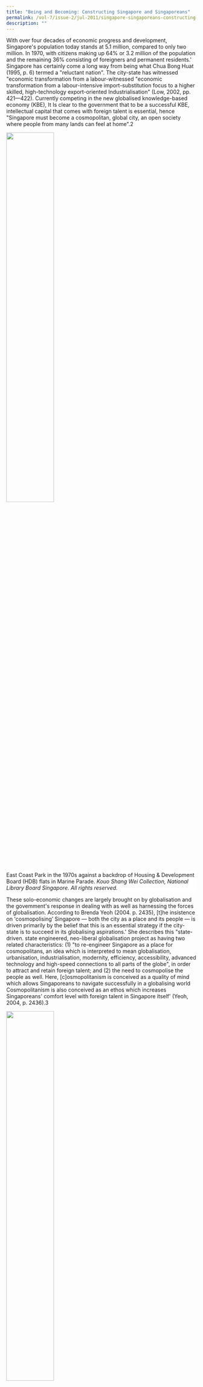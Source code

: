 ```yaml
---
title: "Being and Becoming: Constructing Singapore and Singaporeans"
permalink: /vol-7/issue-2/jul-2011/singapore-singaporeans-constructing-becoming/
description: ""
---
```

With over four decades of economic progress and development, Singapore's population today stands at 5.1 million, compared to only two million. In 1970, with citizens making up 64% or 3.2 million of the population and the remaining 36% consisting of foreigners and permanent residents.' Singapore has certainly come a long way from being what Chua Bong Huat (1995, p. 6) termed a "reluctant nation". The city-state has witnessed "economic transformation from a labour-witnessed "economic transformation from a labour-intensive import-substitution focus to a higher skilled, high-technology export-oriented Industrialisation" (Low, 2002, pp. 421—422). Currently competing in the new globalised knowledge-based economy (KBE), It Is clear to the government that to be a successful KBE, intellectual capital that comes with foreign talent is essential, hence "Singapore must become a cosmopolitan, global city, an open society where people from many lands can feel at home".2

<img style="width:50%;" src="/images/Vol%207%20Issue%202/BeingBecoming/East%20Coast%20Park%201970.jpg">
 <div style="background-color: white;">East  Coast Park in the 1970s against a backdrop of Housing & Development Board (HDB) flats in Marine Parade. <i>Kouo Shang Wei Collection, National Library Board Singapore. All rights reserved.</i></div>

These solo-economic changes are largely brought on by globalisation and the govemment's response in dealing with as well as harnessing the forces of globalisation. According to Brenda Yeoh (2004. p. 2435), \[t\]he insistence on 'cosmopolising’ Singapore — both the city as a place and its people — is driven primarily by the belief that this is an essential strategy if the city-state is to succeed in its globalising aspirations.' She describes this "state-driven. state engineered, neo-liberal globalisation project as having two related characteristics: (1) "to re-engineer Singapore as a place for cosmopolitans, an idea which is interpreted to mean globalisation, urbanisation, industrialisation, modernity, efficiency, accessibility, advanced technology and high-speed connections to all parts of the globe", in order to attract and retain foreign talent; and (2) the need to cosmopolise the people as well. Here, \[c\]osmopolitanism is conceived as a quality of mind which allows Singaporeans to navigate successfully in a globalising world Cosmopolitanism is also conceived as an ethos which increases Singaporeans' comfort level with foreign talent in Singapore itself' (Yeoh, 2004, p. 2436).3

<img style="width:50%;" src="/images/Vol%207%20Issue%202/BeingBecoming/Central%20Business%20District.jpg">
 <div style="background-color: white;">A view of the Central Business District from the Marina Mandarin Singapore.<i>Courtesy of Tng Eng Choong.</i></div>

The state has been successful in the first aspect of its globalisation project, namely in establishing Singapore as a cosmopolitan global city.4 However, whether the people subscribe to the whole cosmopolitan identity package is questionable. Arguably, one of the key reasons contention exists between citizens and immigrants in Singapore today is because citizens do not identify with a cosmopolitan identity (Yeoh, 2004). New challenges brought on by globalisation, like the growing discomfort felt by the citizenry over the increase in foreigner presence and the competition for resources that come with it (Koh, 2003; Yap, 1999; Yeoh & Huang, 2004), has seen the citizenry gradually turn to an introverted form of nationalism, which is detrimental to any plans to globalise or cosmopolise the city-state.5

Globalisation and nationalism are a contradiction yet at the same time interdependent. the challenge is for Singapore to harmonize the two. As Stein Tennesson & Hans Antiov (1996, p, 2) point out, "\[i\]n order to be successful in the new global marketplace, it is important for a state to develop and maintain a collective 'we-feeling' among its citizens, and a sense that the state belongs to them." Essentially, a state's authority diminishes when its citizens do not identify with it, and more importantly, "territories with little effective authority cannot attract investments and generate growth. (Ibid). Tennesson and Antiov highlight the paradox of today's world, where "globalization undermines the sovereignty of each individual state while at the same time making it increasingly important for a state, in order to be competitive in the global market, to obtain the strong dedication from its citizens" (Ibid).

Harvard professor Robert Putnam's advice to nation-states like Singapore, faced with the abovementioned globalisation and nationalism dilemma, is to continue building social capital.6 This article argues that to increase social capital there needs to be a change towards a more inclusive non-ethnic understanding of a Singaporean Singapore.7 This Singaporean Singapore would then allow for the development of a natural (as opposed to a state imposed, difficult to establish and sustain) cosmopolitan Singaporean identity, needed to help Singaporeans deal with the new globalisation issues that accompany changing times. 

Sharper distinctions between the privileges enjoyed by citizens and foreigners in terms of healthcare, housing, and education, may appease the citizenry who feel that foreigners are given preferential treatment by the government, as well as entice targeted foreign talent to take up citizenship. However it is only a short-term solution. When foreigners join the ranks of new citizens to stake a claim on these citizen benefits, there will be an inevitable divide within the citizenry, with a section of them feeling that as more people share the benefits there would be less to go around, giving rise to the difficult question of 'how many years must pass before one is no longer labelled a new citizen', This problem can be avoided if a more inclusive strategy, to resolve the citizen-immigrant contention, is chosen over an exclusive, divisive one.

To meaningfully explore the notion of national identity and what it means for Singapore, this article is divided into three parts. In part one, the idea of national identity in the Singapore context and an overview of how Singapore's national identity has developed since the nation's inception is discussed. As such, the first section will illustrate three distinct stages that mark the development of Singapore's national identity: (1) creating the 'local' in order to successfully engage in the 'global'; (2) protecting the 'local' against the 'global'; and (3) embracing the 'global' while staying 'local.' Following from this, the impact of globalisation on nationalism is analysed in the second section to understand why the government's current globalisalion and nation-building projects are problematic. Of note here will be two elements of the state's interlinked globalisation and nation-building projects - the national myth of success from crises; and the 'Chinese', 'Malay', 'Indian', and 'others' (CMIO) categorization. The final section examines how the Singapore national identity can be refined to equip the generations of Singaporeans to come.

It argues that Singapore's ethnically and culturally diverse citizens would benefit from a more inclusive, cosmopolitan, Singaporean Singapore identity that would produce the social capital needed to help them adapt to the challenges of globalisation, for the long-term continued success of the country.

#### **Understanding National Identity in the Singapore Context**

Following Lily Kong (1999, p. 571), national identity is defined as a "national consciousness in the sense of a people possessing a shared image of the nation," in addition to encompassing "the idea that this people identify with and feel a sense of belonging to the 'nation'".

As Terence Chong (201)a, p. 1) posits, "Singapore's oscillation between its nation- state and global city habitus, together with their conflicting demands, has thus far made an authentic national identity rather elusive." He goes on to argue that those looking for an authentic Singapore national Identity would first need to explore the politics behind the state produced national imaginary and values (Chong, 2010a).

It is important to note at this juncture that Singapore's creation of a compelling national myth was hampered by a few key contextual issues: The sudden separation from Malaysia; an immigrant population marked by ethnic, linguistic and cultural differences; tensions with other newly formed nation-states within its immediate vicinity; and as a young nation, a short historical trajectory of which to draw on for the creation of a strong mythology needed to bring about a cohesive social foundation (Kluver & Weber, 2003).

Nationalism and national identity in Singapore was aimed at complementing the govemment's strategy of globalising the country's economy, and "did not spring from any primal or natural yearning but from a developmental need. Because the idea of national survival was so closely linked to economic survival, a coherent nation was ... vital in forming a cohesive workforce compliant enough for market exploitation" (Chong, 2010a, p. 8).

Looking at national identity in Singapore since independence, several iterations indicate three stages in the development of the national identity in Singapore (see Velayutham, 2007; Chua, 1995; Chong, 2010a; Quah, 2000): (1) At independence, a politically and socially stable environment was necessary in order to pursue the globalising of Singapore's economy. This led to the fostering of a Singapore national identity with the CMIO framework as its core, aimed at uniting the disparate heterogeneous migrant communities that made up Singapore's population; (2) the early 1980s saw a search for a national ideology, which would later be known as "Shared Values," 8 to counter the perceived negative impact of globalisation, i.e. Westernisation, and individualism as opposed to communitarianism. National identity during that time was fashioned after Asian values and cultural traditions, that is Chinese, Malay, and Indian values and traditions; and (3) with structural changes emerging in the global economy in the 1990s, that saw regional hubs, global cities, and interconnected economies increasingly becoming the norm, along with the Asian financial crisis, the Singapore government concluded that the city-state had to go global while staying local. National identity was thus redefined to include cosmopolitanism while maintaining the CMIO identities in order to anchor the cosmopolitan Singaporean to the nation.9

The people were not entirely apathetic with regards to the nation-building processes fed to them by the government. Through international exposure, shared experiences and contact with the other ethnic groups within Singapore, the people themselves developed unique elements they considered markers of Singapore's national identity. For example the types of different ethnic based cuisine enjoyed by most Singaporeans, and vernacular identities like 'Mat', 'Minah', 'Ah Beng' and 'Ah Lian', along with Singlish, the unique local language with a mixture of English, Malay, and Chinese dialects. However, these things which some might argue are the basis of a true Singaporean identity are paradoxically perceived by the state as threatening to Singapore's engagement with the global and are actively discouraged" (Velayutham, 2007, pp. 152—153).10 On the other hand, these familiar non-state sanctioned identities are increasingly used by Singaporeans to "reaffirm local identity in the face of increased globalisation and the influx of the foreigners", and as the government pushes harder for a "cosmopolitan-oriented national identity for its economic interests", we see "Singlish and vernacular identities become \[more attractive\] as sites for resistance" (Chong, 2010b, pp. 515—516).

<img style="width:80%;" src="/images/Vol%207%20Issue%202/BeingBecoming/Web%20Banner.jpg">
 <div style="background-color: white;">Web banner for the Speak Good English Movement's 2010/11 campaign. <i>Courtesy of Speak Good English Movement.</i></div>

Going global may have been the aim of the country since independence, however, the emerging globalisation challenges of today see two projects of the state backfiring on each other, namely the globalisation and the nation-building project. It now becomes important to think about how demands of globalisation and nationalism pressures can be reconciled.

#### **Globalisation and the Need to Think Beyond Nationalism**

Having traced the three stages of development of Singapore's national Identity, it is revealed that in order to maintain political and social stability, essential for economic growth and the globalisation aspirations of the citystate, the government chose to unite and mobilise the nation using (1) the national myth of success from crises and (2) a particularist multiracial national identity that restricted the space for defining differences and accepting any other identities, beside the official, neatly-categorised CMIO identities. These two aspects of the state's interrelated globalisation and nation-building projects are problematic.

A national identity based on the "national myth of forging economic progress and success out of crises, relying primarily on globalizing strategies, such as mandating the use of English, focusing on economic growth through international trade and multinational corporations, and stressing a global orientation rather than a local identity" has certainly contributed to Singapore's material success story (Kluver & Weber, 2003, p. 380). However, such a national myth has to a certain extent weakened social bonds necessary for establishing and maintaining patriotism, as the values of pragmatism, entrepreneurship and opportunism" that economic progress demands inevitably undermines national identity (Kluver & Weber, 2003, p. 378).

Yeah (2004, p. 2437—2438) aptly described state engineered nationalism in Singapore when she noted that the state formulated CMIO racial categories, which were the 'official' races to be regarded as separate yet equal, "encouraged acceptance and tolerance among the four racially bounded 'communities' and at the same time dictated the basic terms of reference in the ways in which 'race' and 'nation' may be intertwined". This CMIO framework provided "fixed, limiting grids in which the discourse of the 'multicultural nation' was allowed to unfold and restricted the extension of the discourse to include other members of the fluid, fragmenting ethnoscape typical of globalising cities" (Ibid).

As the state's vision for Singapore is to  be a cosmopolitan global city in the same league as first-world developed countries competing for global talent, there is a necessity to rethink the state's strategy of using nationalism, as Singapore knows it (one that is anchored by the CMIO framework of defining and dlfferentiating oneself from others), to maintain national cohesion in the face of the challenges of globalisation.

Another reason for the need to think beyond the current form of nationalism in Singapore, that has CMIO as its core pillar, is linked to the fact that even with the exponential increase of foreigners over the years, the composition of the CMIO has remained more or less the same since independence. As then Deputy Prime Minister Wong Kan Seng, who heads the newly formed National Population and Talent Division under the Prime Minister's Office stated: "In managing our population, we will always be guided by the need to preserve a strong citizen core, and to maintain stability in our ethnic mix."11 Assuming that these CMIO identities have also remained unchanged is problematic. The foreigners now entering and even integrating into Singapore society may be ethnically similar however the other experiences and identities they bring along with them are not. As Yeoh (2004, p. 2442) explains, the term 'race' as Singapore becomes the temporary or even permanent home of foreigners "has become inflected by differences in 'nationality', 'history' and 'culture', rendering the politics of sameness and differences within each 'race' more complex".

#### **Enhancing the Singapore National Identity**

Besides using the term 'cosmopolis' and other related phrases such as 'cosmopolitan city' or cosmopolitan society' as "a way of envisioning cultural vibrancy and creativity for the city, the idea of Singaporeans-as heartlanders', cosmopolitans' was made prominent in counterpoint to Singaporean-as- 'heartlanders', oppositional terms popularised by Prime Minister Goh Chok Tong in his 1999 National Day Rally Speech" (Yeoh, 2004, p. 2434). The heartlander- cosmopolitan debate brings to attention not just a worrying "class divide between the
well-educated, privileged, globally-mobile elite, on the one hand, and the working class majority, on the other" (Tan, 2008, p. 189) but also "differential adaptability and receptivity to globalization" (Tan, 2003, p. 758). 

<img style="width:80%;" src="/images/Vol%207%20Issue%202/BeingBecoming/merlion.jpg">
 <div style="background-color: white;">Nation-building still in progress: The Merlion at Marina Bay, standing on a reclaimed promontory in front of the The Fullerton Hotels. <i> Gerald Pang for National Library Board Singapore.  All rights reserved.</i></div>
 
The brand of cosmopolitanism proposed by the government is very much like the multiculturalism enforced in Singapore. As Chong (2010b, pp. 514—515) rightly observes, cosmopolitanism as articulated by the government "is purged of political liberalism and deployed as modus vivendi for cultural and ethnic pluralism so as to prepare citizens for the presence of much needed foreign talent in the pursuit of economic growth." This is similar to the limited definition of multiculturalism found in government discourse, that is to say, "cultural-ethnic differences should be played down in favour of social harmony and whereby no community should overstep its boundaries" (Ibid).

As more 'others' enter the country and become part of the Singapore community, this brand of cosmopolitanism is insufficient to create the adaptability and receptivity needed to navigate the changes and uncertainties brought on by globalisation. One thing Singaporeans and newcomers alike need to learn is how to stop thinking about the 'other' in straightjacketed ethic identity terms. One way of establishing the ideal comfort zone as opposed to a mere contact zone, is by increasing what Robert Putnam terms social capital.12 For Putnam, "the way you achieve a successfully diverse society is not to make everybody homogenous. The challenge is not to make them like us; it is to have a new 'us'."13 His suggestion is -a national identity that is dynamic and 'more encompassing', not one that is fixed and immutable".14

One way of getting both the people and the state comfortable with heading in this new direction would be to focus on building a Singaporean Singapore (which is more organic than for instance the enforced French assimilation).15 In this Singaporean Singapore, racial categories will no longer be needed to define and describe a Singaporean’s identity, a more inclusive rather than simply tolerant society would emerge, and a cosmopolitan outlook which would not just reluctantly accept outsiders, but instead embrace them as a natural way of life in today's globalised world would exist. In other words, a cosmopolitan infused nationalism would be the norm.

<img style="width:80%;" src="/images/Vol%207%20Issue%202/BeingBecoming/Performers%201980s.jpg">
 <div style="background-color: white;">For a celebration in the 1980s, performers dressed in various ethnic and general costumes, including that of a samsui woman, an icon of Singapore culture.<i>The Kouo Shang Wei Collection, National Library Board Singapore. All rights reserved.</i></div>

The notion of national identity is ever fluid, as constructed myths of imagined communities or worlds are constantly "in flux as they are renegotiated and reframed in ways to reemphasize a sense of national identity that will be compelling to younger generations" (Kluver & Weber, 2003, p. 375). In Singapore, as Minister Mentor Lee Kuan Yew and Senior Minister Goh Chok Tong acknowledge in a joint statement upon stepping down, "[a] younger generation, besides having a non-corrupt and meritocratic government and a high standard of living, wants to be more engaged in the decisions which affect them.

Singaporeans, especially the younger generation, have clearly indicated an interest in doing more than sitting at the sidelines as decisions on Singapore's future are made. Can Singaporeans do without the need for ethnicity indication in identity cards, can they do away with quota systems in HDB blocks and not gravitate towards ethnic enclaves, can they accept direction for Singapore. generation, have clearly indicated an interest in doing more than sitting at the sidelines as decisions on Singapore's future are made. Can Singaporeans do without the need for ethnicity indication in identity cards, can they do away with quota systems in HDB blocks and not gravitate towards ethnic enclaves, can they accept the irrelevance of minority representation in GRCs, and can they appreciate the freedom to learn beyond one's designated mother tongue? Perhaps now is the right time to put some thought into a sustainable and feasible direction for Singapore.

<br>
<div style="background-color: white;">
<br/>
<img src="/images/Vol%207%20Issue%202/BeingBecoming/Wen%20Ling(2).jpg" style="width: 100px; height: 100px;"/>
<center><b>Chan Wen Ling</b><br>Associate Research Fellow<br>Centre of Excellence for National Security<br>S. Rajaratnam School of International Studies<br>Studies Nanyang Technological University.</center></div>